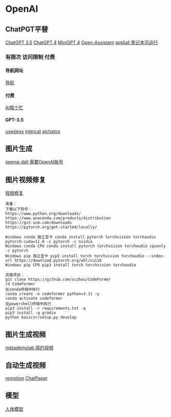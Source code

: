 # OpenAI
## ChatPGT平替
[ChatGPT 3.5](https://huggingface.co/cerebras/Cerebras-GPT-13B)
[ChatGPT 4](https://github.com/nomic-ai/gpt4all)
[MiniGPT 4](https://github.com/Vision-CAIR/MiniGPT-4)
[Open-Assistant](https://github.com/LAION-AI/Open-Assistant)
[gpt4all 笔记本可运行](https://github.com/nomic-ai/gpt4all)

### 有限次 访问限制 付费
#### 导航网址
[导航](https://chatgpts.ninvfeng.xyz/)

#### 付费
[AI帮个忙](https://ai-toolbox.codefuture.top/)

#### GPT-3.5 []()
[usesless](http://ai.usesless.com/)
[intercat](https://gpt.intercat.cn/)
[aichatos](https://chat6.aichatos.com/)

## 图片生成
[openai dall 需要OpenAI账号](https://openai.com/product/dall-e-2)

## 图片视频修复
[视频修复](https://github.com/sczhou/CodeFormer)
```text
准备：
下载以下软件：
https://www.python.org/downloads/
https://www.anaconda.com/products/distribution
https://git-scm.com/downloads
https://pytorch.org/get-started/locally/

Windows conda 独立显卡 conda install pytorch torchvision torchaudio pytorch-cuda=11.8 -c pytorch -c nvidia
Windows conda CPU conda install pytorch torchvision torchaudio cpuonly -c pytorch
Windows pip 独立显卡 pip3 install torch torchvision torchaudio --index-url https://download.pytorch.org/whl/cu118
Windows pip CPU pip3 install torch torchvision torchaudio

克隆项目：
git clone https://github.com/sczhou/CodeFormer
cd CodeFormer
在conda终端中执行
conda create -n codeformer python=3.11 -y
conda activate codeformer
在powershell终端中执行
pip3 install -r requirements.txt -q
pip3 install -q gradio
python basicsr/setup.py develop
```

## 图片生成视频
[metademolab 简约视频](https://sketch.metademolab.com/canvas)

## 自动生成视频
[remotion](https://github.com/remotion-dev/remotion)
[ChatPaper](https://github.com/kaixindelele/ChatPaper)

## 模型
[人体模型](https://github.com/iPERDance/iPERCore)
